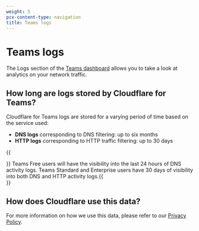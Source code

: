 ```yaml
---
weight: 5
pcx-content-type: navigation
title: Teams logs
---
```


# Teams logs

The Logs section of the [Teams dashboard](https://dash.teams.cloudflare.com/) allows you to take a look at analytics on your network traffic.

<DirectoryListing path="/analytics/logs" />

## How long are logs stored by Cloudflare for Teams?

Cloudflare for Teams logs are stored for a varying period of time based on the service used:

- **DNS logs** corresponding to DNS filtering: up to six months
- **HTTP logs** corresponding to HTTP traffic filtering: up to 30 days

{{<Aside>}}  Teams Free users will have the visibility into the last 24 hours of DNS activity logs. Teams
  Standard and Enterprise users have 30 days of visibility into both DNS and HTTP activity logs.{{</Aside>}}

## How does Cloudflare use this data?

For more information on how we use this data, please refer to our [Privacy Policy](https://www.cloudflare.com/en-gb/application/privacypolicy/).